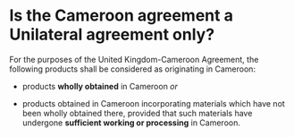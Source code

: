 # Is the Cameroon agreement a Unilateral agreement only? #
For the purposes of the United Kingdom-Cameroon Agreement, the following products shall be considered as originating in Cameroon:

- products **wholly obtained** in Cameroon *or*

- products obtained in Cameroon incorporating materials which have not been wholly obtained there, provided that such materials have undergone **sufficient working or processing** in Cameroon.
